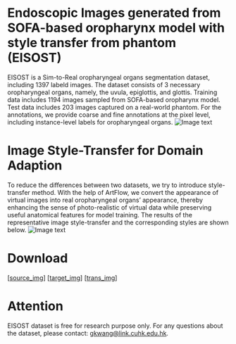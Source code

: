 # Endoscopic Images generated from SOFA-based oropharynx model with style transfer from phantom (EISOST)
EISOST is a Sim-to-Real oropharyngeal organs segmentation dataset, including 1397 labeld images. The dataset consists of 3 necessary oropharyngeal organs, namely, the uvula, epiglottis, and glottis. Training data includes 1194 images sampled from SOFA-based oropharynx model. Test data includes 203 images captured on a real-world phantom. For the annotations, we provide coarse and fine annotations at the pixel level, including instance-level labels for oropharyngeal organs.
![Image text](https://github.com/gkw0010/EISOST-Sim2Real-Dataset-Release/blob/main/Representative_image.png)

# Image Style-Transfer for Domain Adaption
To reduce the differences between two datasets, we try to introduce style-transfer method. With the help of ArtFlow, we convert the appearance of virtual images into real oropharyngeal organs’ appearance, thereby enhancing the sense of photo-realistic of virtual data while preserving useful anatomical features for model training.
The results of the representative image style-transfer and the corresponding styles are shown below.
![Image text](https://github.com/gkw0010/EISOST-Sim2Real-Dataset-Release/blob/main/Style-Transfer.png)

# Download
[[source_img](https://drive.google.com/file/d/1GWg8y4FDFwNznIRi0AaoqYuT8RNN-kKn/view)]
[[target_img](https://drive.google.com/file/d/1ZI9vwpyDGuzp0poWIfUKoatWRAOvCoUl/view?usp=sharing)]
[[trans_img](https://drive.google.com/file/d/1ZPi29nl1sgoKsoUO6_ESrMdp8o6GYnHs/view?usp=sharing)]

 # Attention
EISOST dataset is free for research purpose only. For any questions about the dataset, please contact: gkwang@link.cuhk.edu.hk.
